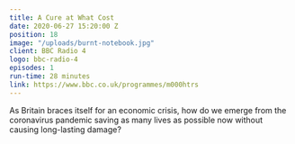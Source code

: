 ```yaml
---
title: A Cure at What Cost
date: 2020-06-27 15:20:00 Z
position: 18
image: "/uploads/burnt-notebook.jpg"
client: BBC Radio 4
logo: bbc-radio-4
episodes: 1
run-time: 28 minutes
link: https://www.bbc.co.uk/programmes/m000htrs
---
```


As Britain braces itself for an economic crisis, how do we emerge from the coronavirus pandemic saving as many lives as possible now without causing long-lasting damage?